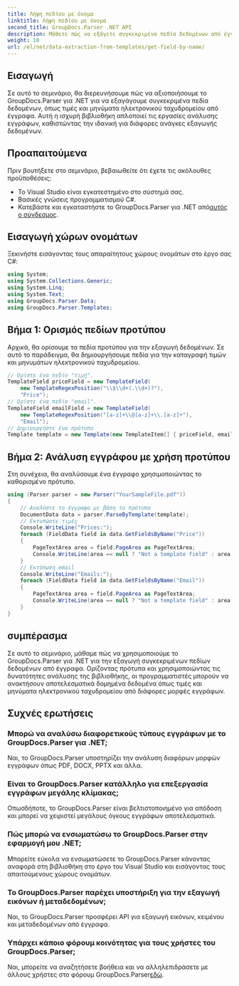 ```yaml
---
title: Λήψη πεδίου με όνομα
linktitle: Λήψη πεδίου με όνομα
second_title: GroupDocs.Parser .NET API
description: Μάθετε πώς να εξάγετε συγκεκριμένα πεδία δεδομένων από έγγραφα χρησιμοποιώντας το GroupDocs.Parser για .NET. Οδηγός βήμα προς βήμα με παραδείγματα κώδικα.
weight: 10
url: /el/net/data-extraction-from-templates/get-field-by-name/
---
```

## Εισαγωγή
Σε αυτό το σεμινάριο, θα διερευνήσουμε πώς να αξιοποιήσουμε το GroupDocs.Parser για .NET για να εξαγάγουμε συγκεκριμένα πεδία δεδομένων, όπως τιμές και μηνύματα ηλεκτρονικού ταχυδρομείου από έγγραφα. Αυτή η ισχυρή βιβλιοθήκη απλοποιεί τις εργασίες ανάλυσης εγγράφων, καθιστώντας την ιδανική για διάφορες ανάγκες εξαγωγής δεδομένων.
## Προαπαιτούμενα
Πριν βουτήξετε στο σεμινάριο, βεβαιωθείτε ότι έχετε τις ακόλουθες προϋποθέσεις:
- Το Visual Studio είναι εγκατεστημένο στο σύστημά σας.
- Βασικές γνώσεις προγραμματισμού C#.
-  Κατεβάστε και εγκαταστήστε το GroupDocs.Parser για .NET από[αυτός ο σύνδεσμος](https://releases.groupdocs.com/parser/net/).

## Εισαγωγή χώρων ονομάτων
Ξεκινήστε εισάγοντας τους απαραίτητους χώρους ονομάτων στο έργο σας C#:
```csharp
using System;
using System.Collections.Generic;
using System.Linq;
using System.Text;
using GroupDocs.Parser.Data;
using GroupDocs.Parser.Templates;
```
## Βήμα 1: Ορισμός πεδίων προτύπου
Αρχικά, θα ορίσουμε τα πεδία προτύπου για την εξαγωγή δεδομένων. Σε αυτό το παράδειγμα, θα δημιουργήσουμε πεδία για την καταγραφή τιμών και μηνυμάτων ηλεκτρονικού ταχυδρομείου.
```csharp
// Ορίστε ένα πεδίο "τιμή".
TemplateField priceField = new TemplateField(
    new TemplateRegexPosition("\\$\\d+(.\\d+)?"),
    "Price");
// Ορίστε ένα πεδίο "email".
TemplateField emailField = new TemplateField(
    new TemplateRegexPosition("[a-z]+\\@[a-z]+\\.[a-z]+"),
    "Email");
// Δημιουργήστε ένα πρότυπο
Template template = new Template(new TemplateItem[] { priceField, emailField });
```
## Βήμα 2: Ανάλυση εγγράφου με χρήση προτύπου
Στη συνέχεια, θα αναλύσουμε ένα έγγραφο χρησιμοποιώντας το καθορισμένο πρότυπο.
```csharp
using (Parser parser = new Parser("YourSampleFile.pdf"))
{
    // Αναλύστε το έγγραφο με βάση το πρότυπο
    DocumentData data = parser.ParseByTemplate(template);
    // Εκτυπώστε τιμές
    Console.WriteLine("Prices:");
    foreach (FieldData field in data.GetFieldsByName("Price"))
    {
        PageTextArea area = field.PageArea as PageTextArea;
        Console.WriteLine(area == null ? "Not a template field" : area.Text);
    }
    // Εκτύπωση email
    Console.WriteLine("Emails:");
    foreach (FieldData field in data.GetFieldsByName("Email"))
    {
        PageTextArea area = field.PageArea as PageTextArea;
        Console.WriteLine(area == null ? "Not a template field" : area.Text);
    }
}
```

## συμπέρασμα
Σε αυτό το σεμινάριο, μάθαμε πώς να χρησιμοποιούμε το GroupDocs.Parser για .NET για την εξαγωγή συγκεκριμένων πεδίων δεδομένων από έγγραφα. Ορίζοντας πρότυπα και χρησιμοποιώντας τις δυνατότητες ανάλυσης της βιβλιοθήκης, οι προγραμματιστές μπορούν να ανακτήσουν αποτελεσματικά δομημένα δεδομένα όπως τιμές και μηνύματα ηλεκτρονικού ταχυδρομείου από διάφορες μορφές εγγράφων.

## Συχνές ερωτήσεις
### Μπορώ να αναλύσω διαφορετικούς τύπους εγγράφων με το GroupDocs.Parser για .NET;
Ναι, το GroupDocs.Parser υποστηρίζει την ανάλυση διαφόρων μορφών εγγράφων όπως PDF, DOCX, PPTX και άλλα.
### Είναι το GroupDocs.Parser κατάλληλο για επεξεργασία εγγράφων μεγάλης κλίμακας;
Οπωσδήποτε, το GroupDocs.Parser είναι βελτιστοποιημένο για απόδοση και μπορεί να χειριστεί μεγάλους όγκους εγγράφων αποτελεσματικά.
### Πώς μπορώ να ενσωματώσω το GroupDocs.Parser στην εφαρμογή μου .NET;
Μπορείτε εύκολα να ενσωματώσετε το GroupDocs.Parser κάνοντας αναφορά στη βιβλιοθήκη στο έργο του Visual Studio και εισάγοντας τους απαιτούμενους χώρους ονομάτων.
### Το GroupDocs.Parser παρέχει υποστήριξη για την εξαγωγή εικόνων ή μεταδεδομένων;
Ναι, το GroupDocs.Parser προσφέρει API για εξαγωγή εικόνων, κειμένου και μεταδεδομένων από έγγραφα.
### Υπάρχει κάποιο φόρουμ κοινότητας για τους χρήστες του GroupDocs.Parser;
 Ναι, μπορείτε να αναζητήσετε βοήθεια και να αλληλεπιδράσετε με άλλους χρήστες στο φόρουμ GroupDocs.Parser[εδώ](https://forum.groupdocs.com/c/parser/17).